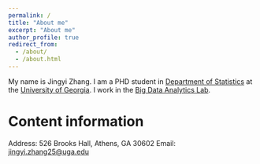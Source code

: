 ```yaml
---
permalink: /
title: "About me"
excerpt: "About me"
author_profile: true
redirect_from: 
  - /about/
  - /about.html
---
```


My name is Jingyi Zhang. I am a PHD student in [Department of Statistics](https://www.stat.uga.edu/) at the [University of Georgia](https://www.uga.edu/). I work in the [Big Data Analytics Lab](https://bigdata.uga.edu/).

Content information
======
Address: 526 Brooks Hall, Athens, GA 30602
Email: jingyi.zhang25@uga.edu 
